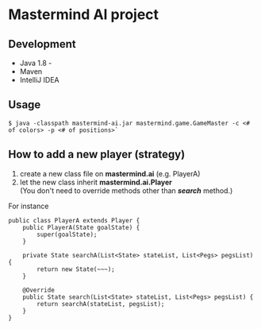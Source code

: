 # Mastermind AI project
## Development
- Java 1.8 -
- Maven
- IntelliJ IDEA

## Usage
    $ java -classpath mastermind-ai.jar mastermind.game.GameMaster -c <# of colors> -p <# of positions>` 
    
## How to add a new player (strategy)
1. create a new class file on **mastermind.ai** (e.g. PlayerA)
2. let the new class inherit **mastermind.ai.Player**  
(You don't need to override methods other than ***search*** method.)

For instance
```
public class PlayerA extends Player {
    public PlayerA(State goalState) {
        super(goalState);
    }
    
    private State searchA(List<State> stateList, List<Pegs> pegsList) {
        return new State(~~~);
    }

    @Override
    public State search(List<State> stateList, List<Pegs> pegsList) {
        return searchA(stateList, pegsList);
    }
}
```

